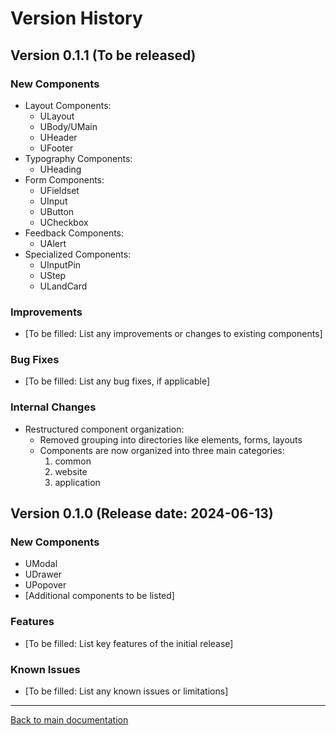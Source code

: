 # Version History

## Version 0.1.1 (To be released)

### New Components

- Layout Components:
  - ULayout
  - UBody/UMain
  - UHeader
  - UFooter
- Typography Components:
  - UHeading
- Form Components:
  - UFieldset
  - UInput
  - UButton
  - UCheckbox
- Feedback Components:
  - UAlert
- Specialized Components:
  - UInputPin
  - UStep
  - ULandCard

### Improvements

- [To be filled: List any improvements or changes to existing components]

### Bug Fixes

- [To be filled: List any bug fixes, if applicable]

### Internal Changes

- Restructured component organization:
  - Removed grouping into directories like elements, forms, layouts
  - Components are now organized into three main categories:
    1. common
    2. website
    3. application

## Version 0.1.0 (Release date: 2024-06-13)

### New Components

- UModal
- UDrawer
- UPopover
- [Additional components to be listed]

### Features

- [To be filled: List key features of the initial release]

### Known Issues

- [To be filled: List any known issues or limitations]

---

[Back to main documentation](README.md)
